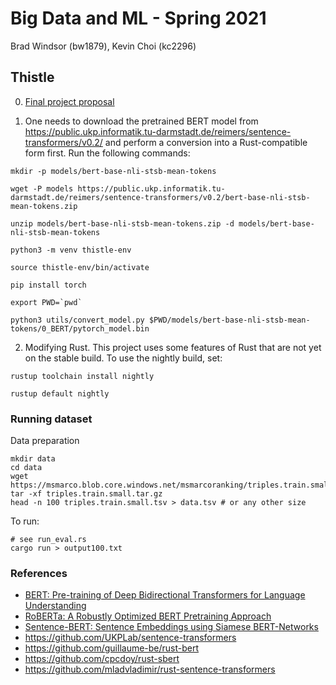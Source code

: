 # Big Data and ML - Spring 2021
Brad Windsor (bw1879), Kevin Choi (kc2296)

## Thistle
0. [Final project proposal](https://github.com/nyu-bigdata-class/final-project-proposals/blob/main/bw1879-kc2296/project.md)

1. One needs to download the pretrained BERT model from https://public.ukp.informatik.tu-darmstadt.de/reimers/sentence-transformers/v0.2/ and perform a conversion into a Rust-compatible form first. Run the following commands:
```
mkdir -p models/bert-base-nli-stsb-mean-tokens

wget -P models https://public.ukp.informatik.tu-darmstadt.de/reimers/sentence-transformers/v0.2/bert-base-nli-stsb-mean-tokens.zip

unzip models/bert-base-nli-stsb-mean-tokens.zip -d models/bert-base-nli-stsb-mean-tokens

python3 -m venv thistle-env

source thistle-env/bin/activate

pip install torch

export PWD=`pwd`

python3 utils/convert_model.py $PWD/models/bert-base-nli-stsb-mean-tokens/0_BERT/pytorch_model.bin
```

2. Modifying Rust. This project uses some features of Rust that are not yet on the stable build. To use the nightly build, set:
```
rustup toolchain install nightly

rustup default nightly
```

### Running dataset
Data preparation
```
mkdir data
cd data
wget https://msmarco.blob.core.windows.net/msmarcoranking/triples.train.small.tar.gz
tar -xf triples.train.small.tar.gz
head -n 100 triples.train.small.tsv > data.tsv # or any other size
```
To run:
```
# see run_eval.rs
cargo run > output100.txt
```

### 


### References
* [BERT: Pre-training of Deep Bidirectional Transformers for Language Understanding](https://arxiv.org/pdf/1810.04805.pdf)
* [RoBERTa: A Robustly Optimized BERT Pretraining Approach](https://arxiv.org/pdf/1907.11692.pdf)
* [Sentence-BERT: Sentence Embeddings using Siamese BERT-Networks](https://arxiv.org/pdf/1908.10084.pdf)
* https://github.com/UKPLab/sentence-transformers
* https://github.com/guillaume-be/rust-bert
* https://github.com/cpcdoy/rust-sbert
* https://github.com/mladvladimir/rust-sentence-transformers
